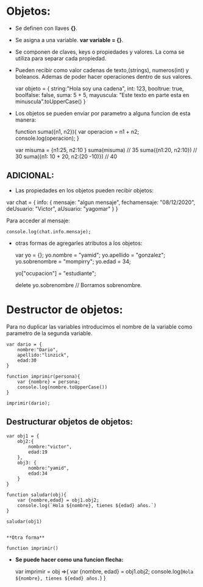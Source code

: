 # Objetos:

* Se definen con llaves **{}**.
* Se asigna a una variable. **var variable = {}**.
* Se componen de claves, keys o propiedades y valores. La coma se utiliza para separar cada propiedad.
* Pueden recibir como valor cadenas de texto,(strings), numeros(int) y boleanos. Ademas de poder hacer operaciones dentro de sus valores.
   
   var objeto = {
        string:"Hola soy una cadena",
        int: 123,
        booltrue: true,
        boolfalse: false,
        suma: 5 + 5,
        mayuscula: "Este texto en parte esta en minuscula".toUpperCase()
    }
    
    
* Los objetos se pueden enviar por parametro a alguna funcion de esta manera:


    function suma({n1, n2}){
        var operacion = n1 + n2;
        console.log(operacion);
    }

    var misuma = {n1:25, n2:10 }
    suma(misuma)   // 35
    suma({n1:20, n2:10})    // 30
    suma({n1: 10 + 20, n2:(20 -10)})    // 40

## ADICIONAL:

* Las propiedades en los objetos pueden recibir objetos:

var chat = {
    info: {
            mensaje: "algun mensaje",
            fechamensaje: "08/12/2020",
            deUsuario: "Victor",
            aUsuario: "yagomar"
          }
}

Para acceder al mensaje:

    console.log(chat.info.mensaje);

* otras formas de agregarles atributos a los objetos:

    var yo = {};
    yo.nombre = "yamid";
    yo.apellido = "gonzalez";
    yo.sobrenombre = "mompirry";
    yo.edad = 34;

    yo["ocupacion"] = "estudiante";

    delete yo.sobrenombre  // Borramos sobrenombre.


# Destructor de objetos:

Para no duplicar las variables introducimos el nombre de la variable como parametro de la segunda variable.

    var dario = {
        nombre:"Dario",
        apellido:"linzick",
        edad:30
    }

    function imprimir(persona){
        var {nombre} = persona;
        console.log(nombre.toUpperCase())
    }

    imprimir(dario);

## Destructurar objetos de objetos:

    var obj1 = {
        obj2:{
            nombre:"victor",
            edad:19
        },
        obj3: {
            nombre:"yamid",
            edad:34
        }
    }

    function saludar(obj){
        var {nombre,edad} = obj1.obj2;
        console.log(`Hola ${nombre}, tienes ${edad} años.`)
    }
    
    saludar(obj1)
   

    **Otra forma** 

    function imprimir()

* **Se puede hacer como una funcion flecha:**

    var imprimir = obj =>{
        var {nombre, edad} = obj1.obj2;
        console.log(`Hola ${nombre}, tienes ${edad} años.`)
    }

